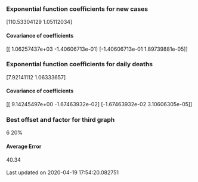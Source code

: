 <h3>Exponential function coefficients for new cases</h3>
[110.53304129   1.05112034]
<h4>Covariance of coefficients</h4>
[[ 1.06257437e+03 -1.40606713e-01]
 [-1.40606713e-01  1.89739881e-05]]
<h3>Exponential function coefficients for daily deaths</h3>
[7.92141112 1.06333657]
<h4>Covariance of coefficients</h4>
[[ 9.14245497e+00 -1.67463932e-02]
 [-1.67463932e-02  3.10606305e-05]] <br/>
<h3>Best offset and factor for third graph</h3>
6 20%
<h4>Average Error</h4>
40.34
<br /><br />Last updated on 2020-04-19 17:54:20.082751
